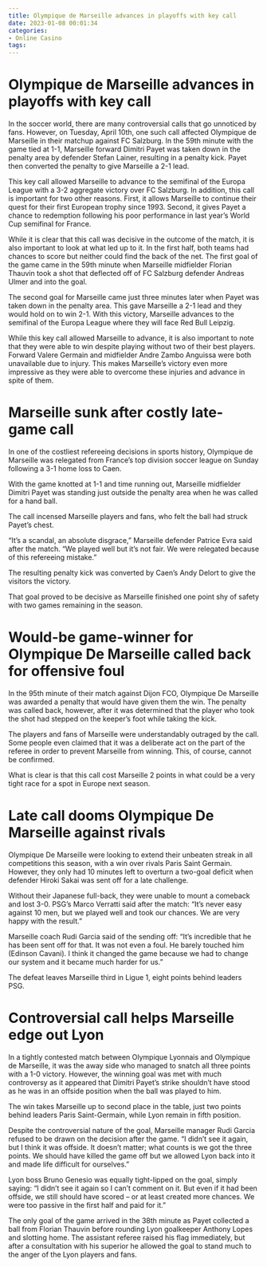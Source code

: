 ```yaml
---
title: Olympique de Marseille advances in playoffs with key call
date: 2023-01-08 00:01:34
categories:
- Online Casino
tags:
---
```



#  Olympique de Marseille advances in playoffs with key call

In the soccer world, there are many controversial calls that go unnoticed by fans. However, on Tuesday, April 10th, one such call affected Olympique de Marseille in their matchup against FC Salzburg. In the 59th minute with the game tied at 1-1, Marseille forward Dimitri Payet was taken down in the penalty area by defender Stefan Lainer, resulting in a penalty kick. Payet then converted the penalty to give Marseille a 2-1 lead.

This key call allowed Marseille to advance to the semifinal of the Europa League with a 3-2 aggregate victory over FC Salzburg. In addition, this call is important for two other reasons. First, it allows Marseille to continue their quest for their first European trophy since 1993. Second, it gives Payet a chance to redemption following his poor performance in last year’s World Cup semifinal for France.

While it is clear that this call was decisive in the outcome of the match, it is also important to look at what led up to it. In the first half, both teams had chances to score but neither could find the back of the net. The first goal of the game came in the 59th minute when Marseille midfielder Florian Thauvin took a shot that deflected off of FC Salzburg defender Andreas Ulmer and into the goal.

The second goal for Marseille came just three minutes later when Payet was taken down in the penalty area. This gave Marseille a 2-1 lead and they would hold on to win 2-1. With this victory, Marseille advances to the semifinal of the Europa League where they will face Red Bull Leipzig.

While this key call allowed Marseille to advance, it is also important to note that they were able to win despite playing without two of their best players. Forward Valere Germain and midfielder Andre Zambo Anguissa were both unavailable due to injury. This makes Marseille’s victory even more impressive as they were able to overcome these injuries and advance in spite of them.

#  Marseille sunk after costly late-game call

In one of the costliest refereeing decisions in sports history, Olympique de Marseille was relegated from France’s top division soccer league on Sunday following a 3-1 home loss to Caen.

With the game knotted at 1-1 and time running out, Marseille midfielder Dimitri Payet was standing just outside the penalty area when he was called for a hand ball.

The call incensed Marseille players and fans, who felt the ball had struck Payet’s chest.

“It’s a scandal, an absolute disgrace,” Marseille defender Patrice Evra said after the match. “We played well but it’s not fair. We were relegated because of this refereeing mistake.”

The resulting penalty kick was converted by Caen’s Andy Delort to give the visitors the victory.

That goal proved to be decisive as Marseille finished one point shy of safety with two games remaining in the season.

#  Would-be game-winner for Olympique De Marseille called back for offensive foul

In the 95th minute of their match against Dijon FCO, Olympique De Marseille was awarded a penalty that would have given them the win. The penalty was called back, however, after it was determined that the player who took the shot had stepped on the keeper’s foot while taking the kick.

The players and fans of Marseille were understandably outraged by the call. Some people even claimed that it was a deliberate act on the part of the referee in order to prevent Marseille from winning. This, of course, cannot be confirmed.

What is clear is that this call cost Marseille 2 points in what could be a very tight race for a spot in Europe next season.

#  Late call dooms Olympique De Marseille against rivals

Olympique De Marseille were looking to extend their unbeaten streak in all competitions this season, with a win over rivals Paris Saint Germain. However, they only had 10 minutes left to overturn a two-goal deficit when defender Hiroki Sakai was sent off for a late challenge.

Without their Japanese full-back, they were unable to mount a comeback and lost 3-0. PSG’s Marco Verratti said after the match: “It’s never easy against 10 men, but we played well and took our chances. We are very happy with the result.”

Marseille coach Rudi Garcia said of the sending off: “It’s incredible that he has been sent off for that. It was not even a foul. He barely touched him (Edinson Cavani). I think it changed the game because we had to change our system and it became much harder for us.”

The defeat leaves Marseille third in Ligue 1, eight points behind leaders PSG.

#  Controversial call helps Marseille edge out Lyon

In a tightly contested match between Olympique Lyonnais and Olympique de Marseille, it was the away side who managed to snatch all three points with a 1-0 victory. However, the winning goal was met with much controversy as it appeared that Dimitri Payet’s strike shouldn’t have stood as he was in an offside position when the ball was played to him.

The win takes Marseille up to second place in the table, just two points behind leaders Paris Saint-Germain, while Lyon remain in fifth position.

Despite the controversial nature of the goal, Marseille manager Rudi Garcia refused to be drawn on the decision after the game. “I didn’t see it again, but I think it was offside. It doesn’t matter; what counts is we got the three points. We should have killed the game off but we allowed Lyon back into it and made life difficult for ourselves.”

Lyon boss Bruno Genesio was equally tight-lipped on the goal, simply saying: “I didn’t see it again so I can’t comment on it. But even if it had been offside, we still should have scored – or at least created more chances. We were too passive in the first half and paid for it.”

The only goal of the game arrived in the 38th minute as Payet collected a ball from Florian Thauvin before rounding Lyon goalkeeper Anthony Lopes and slotting home. The assistant referee raised his flag immediately, but after a consultation with his superior he allowed the goal to stand much to the anger of the Lyon players and fans.